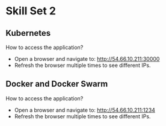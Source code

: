 # Skill Set 2
## Kubernetes
How to access the application?
- Open a browser and navigate to:
  http://54.66.10.211:30000
- Refresh the browser multiple times to see different IPs.

## Docker and Docker Swarm
How to access the application?
- Open a browser and navigate to:
  http://54.66.10.211:1234
- Refresh the browser multiple times to see different IPs.
